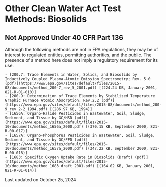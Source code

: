 # Other Clean Water Act Test Methods: Biosolids  

## Not Approved Under 40 CFR Part 136

Although the following methods are not in EPA regulations, they may be of interest to regulated entities, permitting authorities, and the public. The presence of a method here does not imply a regulatory requirement for its use.

    - [200.7: Trace Elements in Water, Solids, and Biosolids by Inductively Coupled Plasma-Atomic Emission Spectrometry; Rev. 5.0 (pdf)](https://www.epa.gov/sites/default/files/2015-08/documents/method_200-7_rev_5_2001.pdf) [(224.24 KB, January 2001, 821-R-01-010)] 
    - [200.9: Determination of Trace Elements by Stabilized Temperature Graphic Furnace Atomic Absorption; Rev.2.2 (pdf)](https://www.epa.gov/sites/default/files/2015-08/documents/method_200-9_rev_2-2_1994.pdf) [(286.97 KB, 1994)] 
    - [1656A: Organo-Halide Pesticides in Wastewater, Soil, Sludge, Sediment, and Tissue by GC/HSD (pdf)](https://www.epa.gov/sites/default/files/2015-10/documents/method_1656a_2000.pdf) [(370.15 KB, September 2000, 821-R-00-017)] 
    - [1657A: Organo-Phosphorus Pesticides in Wastewater, Soil, Sludge, Sediment, and Tissue by GC/FPD (pdf)](https://www.epa.gov/sites/default/files/2015-10/documents/method_1657a_2000.pdf) [(347.22 KB, September 2000, 821-R-00-018)] 
    - [1683: Specific Oxygen Uptake Rate in Biosolids (Draft) (pdf)](https://www.epa.gov/sites/default/files/2015-10/documents/method_1683_draft_2001.pdf) [(164.02 KB, January 2001, 821-R-01-014)]

Last updated on October 25, 2024
